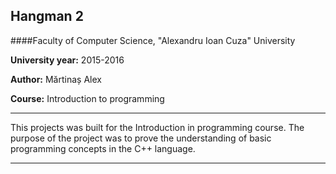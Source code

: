 Hangman 2
---

####Faculty of Computer Science, "Alexandru Ioan Cuza" University

**University year:** 2015-2016

**Author:** Mărtinaș Alex

**Course:** Introduction to programming

---

This projects was built for the Introduction in programming course. The purpose of the project was to prove the understanding of basic programming concepts in the C++ language.

---